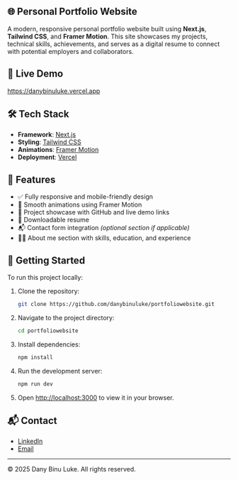## 🌐 Personal Portfolio Website

A modern, responsive personal portfolio website built using **Next.js**, **Tailwind CSS**, and **Framer Motion**. This site showcases my projects, technical skills, achievements, and serves as a digital resume to connect with potential employers and collaborators.

## 🚀 Live Demo

https://danybinuluke.vercel.app

## 🛠️ Tech Stack

- **Framework**: [Next.js](https://nextjs.org/)
- **Styling**: [Tailwind CSS](https://tailwindcss.com/)
- **Animations**: [Framer Motion](https://www.framer.com/motion/)
- **Deployment**: [Vercel](https://vercel.com/) 

## 📂 Features

- ✅ Fully responsive and mobile-friendly design
- 🎯 Smooth animations using Framer Motion
- 💼 Project showcase with GitHub and live demo links
- 📄 Downloadable resume
- 📬 Contact form integration *(optional section if applicable)*
- 🧑‍💼 About me section with skills, education, and experience

## 🧰 Getting Started

To run this project locally:

1. Clone the repository:
   ```bash
   git clone https://github.com/danybinuluke/portfoliowebsite.git


2. Navigate to the project directory:

   ```bash
   cd portfoliowebsite
   ```

3. Install dependencies:

   ```bash
   npm install
   ```

4. Run the development server:

   ```bash
   npm run dev
   ```

5. Open [http://localhost:3000](http://localhost:3000) to view it in your browser.

## 📬 Contact

* [LinkedIn](https://linkedin.com/in/danybinuluke)
* [Email](danybinu2005@gmail.com)

---

© 2025 Dany Binu Luke. All rights reserved.
